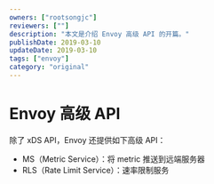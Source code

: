 ```yaml
---
owners: ["rootsongjc"]
reviewers: [""]
description: "本文是介绍 Envoy 高级 API 的开篇。"
publishDate: 2019-03-10
updateDate: 2019-03-10
tags: ["envoy"]
category: "original"
---
```


# Envoy 高级 API

除了 xDS API，Envoy 还提供如下高级 API：

- MS（Metric Service）：将 metric 推送到远端服务器
- RLS（Rate Limit Service）：速率限制服务

